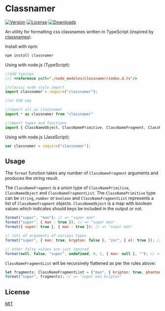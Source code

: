 Classnamer
===========

[![Version](http://img.shields.io/npm/v/classnamer.svg)](https://www.npmjs.org/package/classnamer)
[![License](http://img.shields.io/:license-mit-blue.svg)](http://badges.mit-license.org)
[![Downloads](http://img.shields.io/npm/dm/classnamer.svg)](https://npmjs.org/package/classnamer)

An utility for formatting css classnames written in TypeScript (inspired by [classnames](https://github.com/JedWatson/classnames)).

Install with npm:

```sh
npm install classnamer
```

Using with node.js (TypeScript):

```js
//add typings
/// <reference path="./node_modules/classnamer/index.d.ts"/>

//classic node style import
import classnamer = require("classnamer");

//or ES6 way

//import all as classnamer
import * as classnamer from "classnamer"

//import types and functions
import { ClassNameObject, ClassNamePrimitive, ClassNameFragment, ClassNameFragmentList, format } from "classnamer"
```

Using with node.js (JavaScript):

```js
var classnamer = require("classnamer");
```

## Usage
The `format` function takes any number of `ClassNameFragment` arguments and produces the string result.

The `ClassNameFragment` is a union type of `ClassNamePrimitive`, `ClassNameObject` and `ClassNameFragmentList`.
The `ClassNamePrimitive` type can be `string`, `number` or `boolean` and `ClassNameFragmentList` represents
a list of `ClassNameFragment` objects. `ClassNameObject` is a map with boolean values
which indicates should keys be included in the output or not.

```js
format("super", "man"); // => "super man"
format("super", { man : true }); // => "super man"
format({ super: true }, { man : true }); // => "super man"

// lots of arguments of various types
format("super", { man: true, krypton: false }, "zor", { el: true }); // => "super man zor el"

// other falsy values are just ignored
format(null, false, "super", undefined, 0, 1, { man: null }, ""); // => "super 1"
```

`ClassNameFragmentList` will be recursively flattened as per the rules above:

```js
let fragments: ClassNameFragmentList = ["man", { kripton: true, phantom: false }];
format("super", fragments); // => "super man kripton"
```

## License

[MIT](LICENSE)
